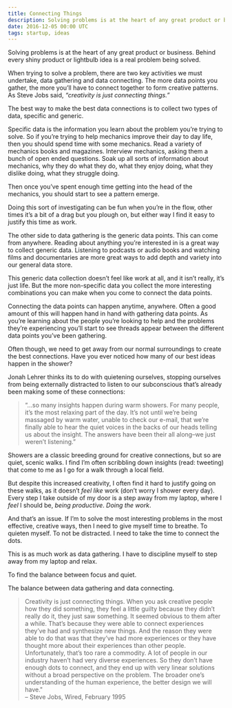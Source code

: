 ```yaml
---
title: Connecting Things
description: Solving problems is at the heart of any great product or business. Behind every shiny product or lightbulb idea is a real problem being solved.
date: 2016-12-05 00:00 UTC
tags: startup, ideas
---
```


Solving problems is at the heart of any great product or business. Behind every shiny product or lightbulb idea is a real problem being solved.

When trying to solve a problem, there are two key activities we must undertake, data gathering and data connecting. The more data points you gather, the more you’ll have to connect together to form creative patterns. As Steve Jobs said, _“creativity is just connecting things.”_

The best way to make the best data connections is to collect two types of data, specific and generic.

Specific data is the information you learn about the problem you’re trying to solve. So if you’re trying to help mechanics improve their day to day life, then you should spend time with some mechanics. Read a variety of mechanics books and magazines. Interview mechanics, asking them a bunch of open ended questions. Soak up all sorts of information about mechanics, why they do what they do, what they enjoy doing, what they dislike doing, what they struggle doing.

Then once you’ve spent enough time getting into the head of the mechanics, you should start to see a pattern emerge.

Doing this sort of investigating can be fun when you’re in the flow, other times it’s a bit of a drag but you plough on, but either way I find it easy to justify this time as work.

The other side to data gathering is the generic data points. This can come from anywhere. Reading about anything you’re interested in is a great way to collect generic data. Listening to podcasts or audio books and watching films and documentaries are more great ways to add depth and variety into our general data store.

This generic data collection doesn’t feel like work at all, and it isn’t really, it’s just life. But the more non-specific data you collect the more interesting combinations you can make when you come to connect the data points.

Connecting the data points can happen anytime, anywhere. Often a good amount of this will happen hand in hand with gathering data points. As you’re learning about the people you’re looking to help and the problems they’re experiencing you’ll start to see threads appear between the different data points you’ve been gathering.

Often though, we need to get away from our normal surroundings to create the best connections. Have you ever noticed how many of our best ideas happen in the shower?

Jonah Lehrer thinks its to do with quietening ourselves, stopping ourselves from being externally distracted to listen to our subconscious that’s already been making some of these connections:

> “…so many insights happen during warm showers. For many people, it’s the most relaxing part of the day. It’s not until we’re being massaged by warm water, unable to check our e-mail, that we’re finally able to hear the quiet voices in the backs of our heads telling us about the insight. The answers have been their all along–we just weren’t listening.”

Showers are a classic breeding ground for creative connections, but so are quiet, scenic walks. I find I’m often scribbling down insights (read: tweeting) that come to me as I go for a walk through a local field.

But despite this increased creativity, I often find it hard to justify going on these walks, as it doesn’t _feel like_ work (don’t worry I shower every day). Every step I take outside of my door is a step away from my laptop, where I _feel_ I should be, _being productive_. _Doing the work_.

And that’s an issue. If I’m to solve the most interesting problems in the most effective, creative ways, then I need to give myself time to breathe. To quieten myself. To not be distracted. I need to take the time to connect the dots.

This is as much work as data gathering. I have to discipline myself to step away from my laptop and relax.

To find the balance between focus and quiet.

The balance between data gathering and data connecting.

> Creativity is just connecting things. When you ask creative people how they did something, they feel a little guilty because they didn’t really do it, they just saw something. It seemed obvious to them after a while. That’s because they were able to connect experiences they’ve had and synthesize new things. And the reason they were able to do that was that they’ve had more experiences or they have thought more about their experiences than other people. Unfortunately, that’s too rare a commodity. A lot of people in our industry haven’t had very diverse experiences. So they don’t have enough dots to connect, and they end up with very linear solutions without a broad perspective on the problem. The broader one’s understanding of the human experience, the better design we will have."  
> – Steve Jobs, Wired, February 1995
